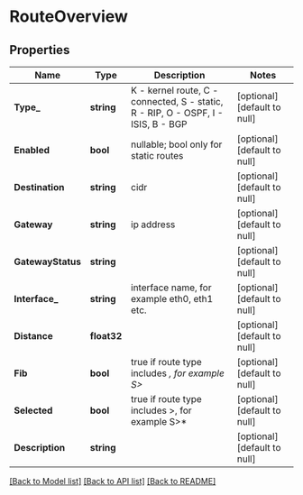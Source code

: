 # RouteOverview

## Properties
Name | Type | Description | Notes
------------ | ------------- | ------------- | -------------
**Type_** | **string** | K - kernel route, C - connected, S - static, R - RIP, O - OSPF, I - ISIS, B - BGP | [optional] [default to null]
**Enabled** | **bool** | nullable; bool only for static routes | [optional] [default to null]
**Destination** | **string** | cidr | [optional] [default to null]
**Gateway** | **string** | ip address | [optional] [default to null]
**GatewayStatus** | **string** |  | [optional] [default to null]
**Interface_** | **string** | interface name, for example eth0, eth1 etc. | [optional] [default to null]
**Distance** | **float32** |  | [optional] [default to null]
**Fib** | **bool** | true if route type includes *, for example S&gt;* | [optional] [default to null]
**Selected** | **bool** | true if route type includes &gt;, for example S&gt;* | [optional] [default to null]
**Description** | **string** |  | [optional] [default to null]

[[Back to Model list]](../README.md#documentation-for-models) [[Back to API list]](../README.md#documentation-for-api-endpoints) [[Back to README]](../README.md)


